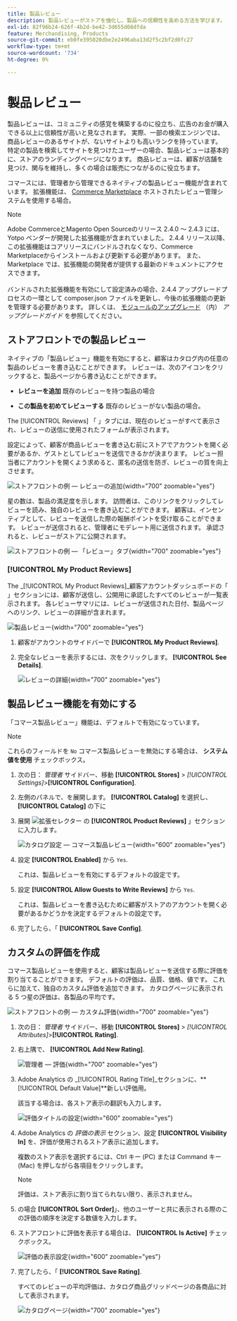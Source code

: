 ```yaml
---
title: 製品レビュー
description: 製品レビューがストアを強化し、製品への信頼性を高める方法を学びます。
exl-id: 82f96b24-626f-4b2d-be42-3d655d08dfda
feature: Merchandising, Products
source-git-commit: eb0fe395020dbe2e2496aba13d2f5c2bf2d0fc27
workflow-type: tm+mt
source-wordcount: '734'
ht-degree: 0%

---
```


# 製品レビュー

製品レビューは、コミュニティの感覚を構築するのに役立ち、広告のお金が購入できる以上に信頼性が高いと見なされます。 実際、一部の検索エンジンでは、商品レビューのあるサイトが、ないサイトよりも高いランクを持っています。 特定の製品を検索してサイトを見つけたユーザーの場合、製品レビューは基本的に、ストアのランディングページになります。 商品レビューは、顧客が店舗を見つけ、関与を維持し、多くの場合は販売につながるのに役立ちます。

コマースには、管理者から管理できるネイティブの製品レビュー機能が含まれています。 拡張機能は、 [Commerce Marketplace](../getting-started/commerce-marketplace.md) ホストされたレビュー管理システムを使用する場合。

>[!NOTE]
>
>Adobe CommerceとMagento Open Sourceのリリース 2.4.0 ～ 2.4.3 には、Yotpo ベンダーが開発した拡張機能が含まれていました。 2.4.4 リリース以降、この拡張機能はコアリリースにバンドルされなくなり、Commerce Marketplaceからインストールおよび更新する必要があります。 また、Marketplace では、拡張機能の開発者が提供する最新のドキュメントにアクセスできます。
><br><br>
>バンドルされた拡張機能を有効にして設定済みの場合、2.4.4 アップグレードプロセスの一環として composer.json ファイルを更新し、今後の拡張機能の更新を管理する必要があります。 詳しくは、 [モジュールのアップグレード](https://experienceleague.adobe.com/docs/commerce-operations/upgrade-guide/modules/upgrade.html) （内） _アップグレードガイド_ を参照してください。

## ストアフロントでの製品レビュー

ネイティブの「製品レビュー」機能を有効にすると、顧客はカタログ内の任意の製品のレビューを書き込むことができます。 レビューは、次のアイコンをクリックすると、製品ページから書き込むことができます。

- **レビューを追加** 既存のレビューを持つ製品の場合

- **この製品を初めてレビューする** 既存のレビューがない製品の場合。

The [!UICONTROL Reviews] 「 」タブには、現在のレビューがすべて表示され、レビューの送信に使用されたフォームが表示されます。

設定によって、顧客が商品レビューを書き込む前にストアでアカウントを開く必要があるか、ゲストとしてレビューを送信できるかが決まります。 レビュー担当者にアカウントを開くよう求めると、匿名の送信を防ぎ、レビューの質を向上させます。

![ストアフロントの例 — レビューの追加](./assets/storefront-review-this-product.png){width="700" zoomable="yes"}

星の数は、製品の満足度を示します。 訪問者は、このリンクをクリックしてレビューを読み、独自のレビューを書き込むことができます。 顧客は、インセンティブとして、レビューを送信した際の報酬ポイントを受け取ることができます。 レビューが送信されると、管理者にモデレート用に送信されます。 承認されると、レビューがストアに公開されます。

![ストアフロントの例 — 「レビュー」タブ](./assets/storefront-reviews-tab.png){width="700" zoomable="yes"}

### [!UICONTROL My Product Reviews]

The _[!UICONTROL My Product Reviews]_顧客アカウントダッシュボードの「 」セクションには、顧客が送信し、公開用に承認したすべてのレビューが一覧表示されます。 各レビューサマリには、レビューが送信された日付、製品ページへのリンク、レビューの詳細が含まれます。

![製品レビュー](./assets/account-dashboard-my-product-reviews.png){width="700" zoomable="yes"}

1. 顧客がアカウントのサイドバーで **[!UICONTROL My Product Reviews]**.

1. 完全なレビューを表示するには、次をクリックします。 **[!UICONTROL See Details]**.

   ![レビューの詳細](./assets/account-dashboard-my-product-reviews-details.png){width="700" zoomable="yes"}

## 製品レビュー機能を有効にする

「コマース製品レビュー」機能は、デフォルトで有効になっています。

>[!NOTE]
>
>これらのフィールドを `No` コマース製品レビューを無効にする場合は、 **システム値を使用** チェックボックス。

1. 次の日： _管理者_ サイドバー、移動 **[!UICONTROL Stores]** > _[!UICONTROL Settings]_>**[!UICONTROL Configuration]**.

1. 左側のパネルで、を展開します。 **[!UICONTROL Catalog]** を選択し、 **[!UICONTROL Catalog]** の下に

1. 展開 ![拡張セレクター](../assets/icon-display-expand.png) の **[!UICONTROL Product Reviews]** 」セクションに入力します。

   ![カタログ設定 — コマース製品レビュー](../configuration-reference/catalog/assets/catalog-product-reviews.png){width="600" zoomable="yes"}

1. 設定 **[!UICONTROL Enabled]** から `Yes`.

   これは、製品レビューを有効にするデフォルトの設定です。

1. 設定 **[!UICONTROL Allow Guests to Write Reviews]** から `Yes`.

   これは、製品レビューを書き込むために顧客がストアのアカウントを開く必要があるかどうかを決定するデフォルトの設定です。

1. 完了したら、「 **[!UICONTROL Save Config]**.

## カスタムの評価を作成

コマース製品レビューを使用すると、顧客は製品レビューを送信する際に評価を割り当てることができます。 デフォルトの評価は、品質、価格、値です。 これらに加えて、独自のカスタム評価を追加できます。 カタログページに表示される 5 つ星の評価は、各製品の平均です。

![ストアフロントの例 — カスタム評価](./assets/attribute-custom-ratings-review.png){width="700" zoomable="yes"}

1. 次の日： _管理者_ サイドバー、移動 **[!UICONTROL Stores]** > _[!UICONTROL Attributes]_>**[!UICONTROL Rating]**.

1. 右上隅で、 **[!UICONTROL Add New Rating]**.

   ![管理者 — 評価](./assets/product-reviews-rating.png){width="700" zoomable="yes"}

1. Adobe Analytics の _[!UICONTROL Rating Title]_セクションに、**[!UICONTROL Default Value]**新しい評価用。

   該当する場合は、各ストア表示の翻訳も入力します。

   ![評価タイトルの設定](./assets/product-rating-title.png){width="600" zoomable="yes"}

1. Adobe Analytics の _評価の表示_ セクション、設定 **[!UICONTROL Visibility In]** を、評価が使用されるストア表示に追加します。

   複数のストア表示を選択するには、Ctrl キー (PC) または Command キー (Mac) を押しながら各項目をクリックします。

   >[!NOTE]
   >
   >評価は、ストア表示に割り当てられない限り、表示されません。

1. の場合 **[!UICONTROL Sort Order]**」、他のユーザーと共に表示される際のこの評価の順序を決定する数値を入力します。

1. ストアフロントに評価を表示する場合は、 **[!UICONTROL Is Active]** チェックボックス。

   ![評価の表示設定](./assets/product-rating-visibility.png){width="600" zoomable="yes"}

1. 完了したら、「 **[!UICONTROL Save Rating]**.

   すべてのレビューの平均評価は、カタログ商品グリッドページの各商品に対して表示されます。

   ![カタログページ](./assets/catalog-rating-page.png){width="700" zoomable="yes"}
